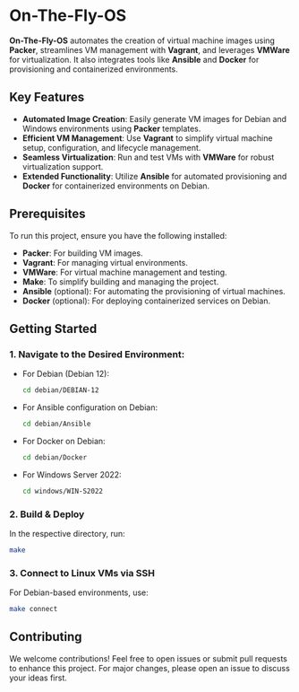 # On-The-Fly-OS

**On-The-Fly-OS** automates the creation of virtual machine images using **Packer**, streamlines VM management with **Vagrant**, and leverages **VMWare** for virtualization. It also integrates tools like **Ansible** and **Docker** for provisioning and containerized environments.

## Key Features

- **Automated Image Creation**: Easily generate VM images for Debian and Windows environments using **Packer** templates.
- **Efficient VM Management**: Use **Vagrant** to simplify virtual machine setup, configuration, and lifecycle management.
- **Seamless Virtualization**: Run and test VMs with **VMWare** for robust virtualization support.
- **Extended Functionality**: Utilize **Ansible** for automated provisioning and **Docker** for containerized environments on Debian.

## Prerequisites

To run this project, ensure you have the following installed:

- **Packer**: For building VM images.
- **Vagrant**: For managing virtual environments.
- **VMWare**: For virtual machine management and testing.
- **Make**: To simplify building and managing the project.
- **Ansible** (optional): For automating the provisioning of virtual machines.
- **Docker** (optional): For deploying containerized services on Debian.

## Getting Started

### 1. Navigate to the Desired Environment:
   - For Debian (Debian 12):  
     ```bash
     cd debian/DEBIAN-12
     ```
   - For Ansible configuration on Debian:  
     ```bash
     cd debian/Ansible
     ```
   - For Docker on Debian:  
     ```bash
     cd debian/Docker
     ```
   - For Windows Server 2022:  
     ```bash
     cd windows/WIN-S2022
     ```

### 2. Build & Deploy
   In the respective directory, run:
   ```bash
   make
   ```

### 3. Connect to Linux VMs via SSH
   For Debian-based environments, use:
   ```bash
   make connect
   ```

## Contributing

We welcome contributions! Feel free to open issues or submit pull requests to enhance this project. For major changes, please open an issue to discuss your ideas first.
